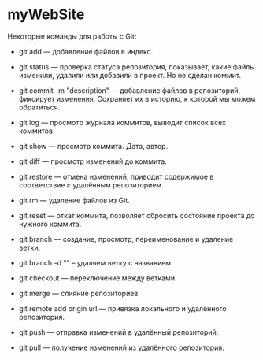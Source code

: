 # myWebSite
Некоторые команды для работы с Git:

- git add — добавление файлов в индекс. 

- git status — проверка статуса репозитория, показывает, какие файлы изменили, удалили или добавили в проект. Но не сделан коммит.

- git commit -m "description" — добавление файлов в репозиторий, фиксирует изменения. Сохраняет их в историю, к которой мы можем обратиться.

- git log — просмотр журнала коммитов, выводит список всех коммитов. 

- git show — просмотр коммита. Дата, автор.

- git diff — просмотр изменений до коммита. 

- git restore — отмена изменений, приводит содержимое в соответствие с удалённым репозиторием. 

- git rm — удаление файлов из Git. 

- git reset — откат коммита, позволяет сбросить состояние проекта до нужного коммита. 

- git branch — создание, просмотр, переименование и удаление ветки. 

- git branch -d "" – удаляем ветку с названием.

- git checkout — переключение между ветками. 

- git merge — слияние репозиториев. 

- git remote add origin url — привязка локального и удалённого репозитория. 

- git push — отправка изменений в удалённый репозиторий. 

- git pull — получение изменений из удалённого репозитория. 